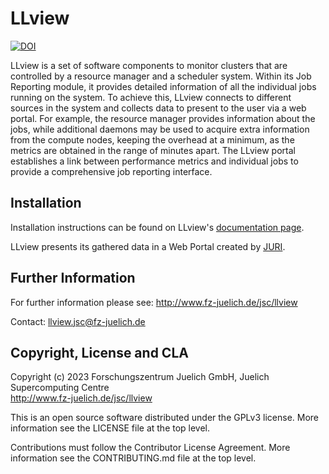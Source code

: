 # LLview

[![DOI](https://zenodo.org/badge/DOI/10.5281/zenodo.10221407.svg)](https://doi.org/10.5281/zenodo.10221407)

LLview is a set of software components to monitor clusters that are controlled by a resource manager and a scheduler system. Within its Job Reporting module, it provides detailed information of all the individual jobs running on the system. To achieve this, LLview connects to different sources in the system and collects data to present to the user via a web portal. For example, the resource manager provides information about the jobs, while additional daemons may be used to acquire extra information from the compute nodes, keeping the overhead at a minimum, as the metrics are obtained in the range of minutes apart. The LLview portal establishes a link between performance metrics and individual jobs to provide a comprehensive job reporting interface.

## Installation

Installation instructions can be found on LLview's [documentation page](https://apps.fz-juelich.de/jsc/llview/docu/install/).

LLview presents its gathered data in a Web Portal created by [JURI](https://github.com/FZJ-JSC/JURI).

## Further Information

For further information please see: http://www.fz-juelich.de/jsc/llview

Contact: [llview.jsc@fz-juelich.de](mailto:llview.jsc@fz-juelich.de)

## Copyright, License and CLA

Copyright (c) 2023 Forschungszentrum Juelich GmbH, Juelich Supercomputing Centre  
http://www.fz-juelich.de/jsc/llview  

This is an open source software distributed under the GPLv3 license. More information see the LICENSE file at the top level.

Contributions must follow the Contributor License Agreement. More information see the CONTRIBUTING.md file at the top level.
